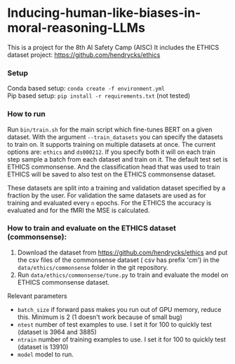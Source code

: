 # Inducing-human-like-biases-in-moral-reasoning-LLMs
This is a project for the 8th AI Safety Camp (AISC)
It includes the ETHICS dataset project: https://github.com/hendrycks/ethics

### Setup
Conda based setup: `conda create -f environment.yml`  
Pip based setup: `pip install -r requirements.txt` (not tested)

### How to run
Run `bin/train.sh` for the main script which fine-tunes BERT on a given dataset.
With the argument `--train_datasets` you can specify the datasets to train on.
It supports training on multiple datasets at once. The current options are: `ethics` and `ds000212`. If you specify both it will on each train step sample a batch from each dataset and train on it.
The default test set is ETHICS commonsense. And the classification head that
was used to train ETHICS will be saved to also test on the ETHICS commonsense dataset.

These datasets are split into a training and validation dataset specified by a fraction by the user. For validation the same datasets are used as for training and evaluated every `n` epochs. For the ETHICS the accuracy is evaluated and for the fMRI the MSE is calculated.


### How to train and evaluate on the ETHICS dataset (commonsense):
1. Download the dataset from https://github.com/hendrycks/ethics and put the csv files of the commonsense dataset ( csv has prefix 'cm')
in the `data/ethics/commonsense` folder in the git repository.
2. Run `data/ethics/commonsense/tune.py` to train and evaluate the model on ETHICS commonsense dataset.

Relevant parameters
- `batch_size` if forward pass makes you run out of GPU memory, reduce this. Minimum is 2 (1 doesn't work because of small bug)
- `ntest` number of test examples to use. I set it for 100 to quickly test (dataset is 3964 and 3885)
- `ntrain` number of training examples to use. I set it for 100 to quickly test (dataset is 13910)
- `model` model to run. 
